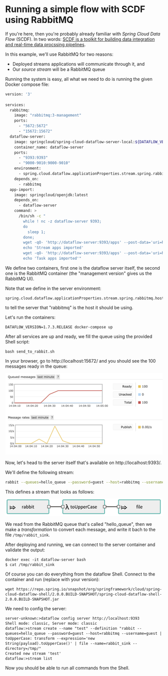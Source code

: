 # Running a simple flow with SCDF using RabbitMQ

If you're here, then you're probably already familiar with *Spring Cloud Data Flow* (SCDF). In two words: [SCDF is a toolkit for building data integration and real-time data procssing pipelines](https://cloud.spring.io/spring-cloud-dataflow/).

In this example, we'll use RabbitMQ for two reasons:

* Deployed streams applications will communicate through it, and
* Our *source stream* will be a RabbitMQ queue

Running the system is easy, all what we need to do is running the given Docker compose file:

```bash
version: '3'

services:
  rabbitmq:
    image: "rabbitmq:3-management"
    ports:
      - "5672:5672"
      - "15672:15672"
  dataflow-server:
    image: springcloud/spring-cloud-dataflow-server-local:${DATAFLOW_VERSION}
    container_name: dataflow-server
    ports:
      - "9393:9393"
      - "9000-9010:9000-9010"
    environment:
      - spring.cloud.dataflow.applicationProperties.stream.spring.rabbitmq.host=rabbitmq
    depends_on:
      - rabbitmq
  app-import:
    image: springcloud/openjdk:latest
    depends_on:
      - dataflow-server
    command: >
      /bin/sh -c "
        while ! nc -z dataflow-server 9393;
        do
          sleep 1;
        done;
        wget -qO- 'http://dataflow-server:9393/apps' --post-data='uri=http://bit.ly/Celsius-SR3-stream-applications-rabbit-maven';
        echo 'Stream apps imported'
        wget -qO- 'http://dataflow-server:9393/apps' --post-data='uri=http://bit.ly/Clark-GA-task-applications-maven&force=true';
        echo 'Task apps imported'"
```

We define two containers, first one is the dataflow server itself, the second one is the RabbitMQ container (the "management version" gives us the RabbitMQ UI).

Note that we define in the server environment:

```
spring.cloud.dataflow.applicationProperties.stream.spring.rabbitmq.host=rabbitmq
```

to tell the server that "rabbitmq" is the host it should be using.

Let's run the containers:

```
DATAFLOW_VERSION=1.7.3.RELEASE docker-compose up
```

After all services are up and ready, we fill the queue using the provided Shell script:

```
bash send_to_rabbit.sh
```

In your browser, go to http://localhost:15672/ and you should see the 100 messages ready in the queue:

![rabbitmq](.meta/rabbitmq.png)

Now, let's head to the server itself that's available on http://localhost:9393/.

We'll define the following stream:

```bash
rabbit --queues=hello_queue --password=guest --host=rabbitmq --username=guest | toUpperCase: transform --expression='new String(payload).toUpperCase()' | file --name=rabbit_sink --directory=/tmp/
```

This defines a stream that looks as follows:

![stream](.meta/stream.png)

We read from the RabbitMQ queue that's called "hello_queue", then we make a *transformation* to convert each message, and write it bach to the file `/tmp/rabbit_sink`.

After deploying and running, we can connect to the server container and validate the output:

```
docker exec -it dataflow-server bash
$ cat /tmp/rabbit_sink 
```

Of course you can do everything from the dataflow Shell. Connect to the container and run (replace with your version):

```
wget https://repo.spring.io/snapshot/org/springframework/cloud/spring-cloud-dataflow-shell/2.0.0.BUILD-SNAPSHOT/spring-cloud-dataflow-shell-2.0.0.BUILD-SNAPSHOT.jar
```

We need to config the server:

```
server-unknown:>dataflow config server http://localhost:9393
Shell mode: classic, Server mode: classic
dataflow:>stream create --name "test" --definition "rabbit --queues=hello_queue --password=guest --host=rabbitmq --username=guest | toUpperCase: transform --expression='new String(payload).toUpperCase()' | file --name=rabbit_sink --directory=/tmp/"
Created new stream 'test'
dataflow:>stream list
```

Now you should be able to run all commands from the Shell.